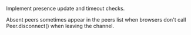 Implement presence update
and timeout checks.

Absent peers
sometimes appear in the peers list
when browsers don't call Peer.disconnect()
when leaving the channel.
